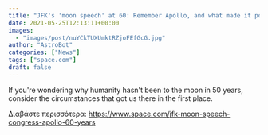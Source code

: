 ```yaml
---
title: "JFK's 'moon speech' at 60: Remember Apollo, and what made it possible"
date: 2021-05-25T12:13:11+00:00
images:
  - "images/post/nuYCkTUXUmktRZjoFEfGcG.jpg"
author: "AstroBot"
categories: ["News"]
tags: ["space.com"]
draft: false
---
```


If you're wondering why humanity hasn't been to the moon in 50 years, consider the circumstances that got us there in the first place. 

Διαβάστε περισσότερα: https://www.space.com/jfk-moon-speech-congress-apollo-60-years
